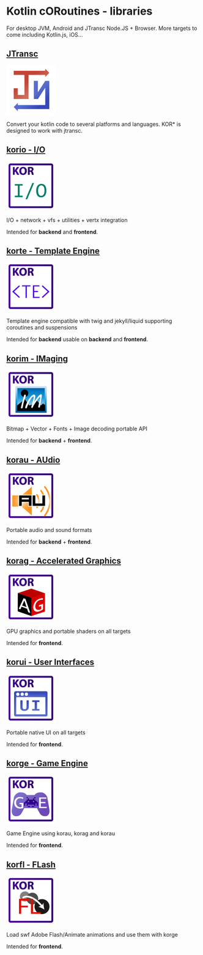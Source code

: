 # Kotlin cORoutines - libraries

For desktop JVM, Android and JTransc Node.JS + Browser.
More targets to come including Kotlin.js, iOS...

## [JTransc](http://github.com/jtransc/jtransc)

[![](/logos/128/jtransc.png)](http://github.com/jtransc/jtransc)

Convert your kotlin code to several platforms and languages.
KOR* is designed to work with jtransc. 

## [korio - I/O](http://github.com/soywiz/korio)

[![](/logos/128/korio.png)](http://github.com/soywiz/korio)

I/O + network + vfs + utilities + vertx integration

Intended for **backend** and **frontend**.

## [korte - Template Engine](http://github.com/soywiz/korte)

[![](/logos/128/korte.png)](http://github.com/soywiz/korte)

Template engine compatible with twig and jekyll/liquid supporting coroutines and suspensions

Intended for **backend** usable on **backend** and **frontend**.

## [korim - IMaging](http://github.com/soywiz/korim)

[![](/logos/128/korim.png)](http://github.com/soywiz/korim)

Bitmap + Vector + Fonts + Image decoding portable API

Intended for **backend** + **frontend**.

## [korau - AUdio](http://github.com/soywiz/korau)

[![](/logos/128/korau.png)](http://github.com/soywiz/korau)

Portable audio and sound formats

Intended for **backend** + **frontend**.

## [korag - Accelerated Graphics](http://github.com/soywiz/korag)

[![](/logos/128/korag.png)](http://github.com/soywiz/korag)

GPU graphics and portable shaders on all targets

Intended for **frontend**.

## [korui - User Interfaces](http://github.com/soywiz/korui)

[![](/logos/128/korui.png)](http://github.com/soywiz/korui)

Portable native UI on all targets

Intended for **frontend**.

## [korge - Game Engine](http://github.com/soywiz/korge)

[![](/logos/128/korge.png)](http://github.com/soywiz/korge)

Game Engine using korau, korag and korau

Intended for **frontend**.

## [korfl - FLash](http://github.com/soywiz/korfl)

[![](/logos/128/korfl.png)](http://github.com/soywiz/korfl)

Load swf Adobe Flash/Animate animations and use them with korge

Intended for **frontend**.
